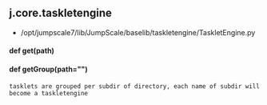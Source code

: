 ## j.core.taskletengine

- /opt/jumpscale7/lib/JumpScale/baselib/taskletengine/TaskletEngine.py

#### def get(path) 

    

#### def getGroup(path="") 

    tasklets are grouped per subdir of directory, each name of subdir will become a taskletengine

